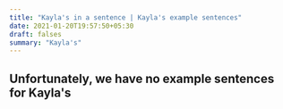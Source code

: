 ```yaml
---
title: "Kayla's in a sentence | Kayla's example sentences"
date: 2021-01-20T19:57:50+05:30
draft: falses
summary: "Kayla's"
---
```

## Unfortunately, we have no example sentences for Kayla's                 
